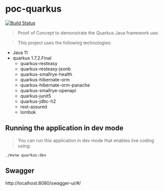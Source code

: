 # poc-quarkus

[![Build Status](https://travis-ci.org/joemccann/dillinger.svg?branch=master)](https://travis-ci.org/joemccann/dillinger)

> Proof of Concept to demonstrate the Quarkus Java framework use.

> This project uses the following technologies:

- Java 11
- quarkus 1.7.2.Final
    - quarkus-resteasy
    - quarkus-resteasy-jsonb
    - quarkus-smallrye-health
    - quarkus-hibernate-orm
    - quarkus-hibernate-orm-panache
    - quarkus-smallrye-openapi
    - quarkus-junit5
    - quarkus-jdbc-h2
    - rest-assured
    - lombok

## Running the application in dev mode

> You can run this application in dev mode that enables live coding using:
```
./mvnw quarkus:dev
```

## Swagger
http://localhost:8080/swagger-ui/#/
